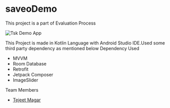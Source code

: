# saveoDemo


This project is a part of Evaluation Process 


 ![Tsk Demo App](https://github.com/Tejeet/saveoDemo/blob/master/output/saveodemo.gif) 


This Project is made in Kotlin Language with Android Studio IDE.Used some third party dependency as mentioned below
Dependency Used 
- MVVM
- Room Database
- Retrofit
- Jetpack Composer
- ImageSlider

Team Members 
- [Tejeet Magar](https://tejeet.com/)
